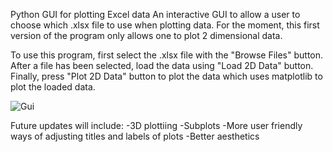 Python GUI for plotting Excel data
An interactive GUI to allow a user to choose which .xlsx file to use when plotting data.
For the moment, this first version of the program only allows one to plot 2 dimensional data.

To use this program, first select the .xlsx file with the "Browse Files" button. 
After a file has been selected, load the data using "Load 2D Data" button.
Finally, press "Plot 2D Data" button to plot the data which uses matplotlib to plot the loaded data.

![Gui](https://github.com/user-attachments/assets/8432dc0e-46d8-4125-8f25-1a108849ac98)

Future updates will include:
-3D plottiing
-Subplots
-More user friendly ways of adjusting titles and labels of plots
-Better aesthetics
